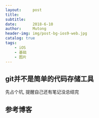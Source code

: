 ```yaml
---
layout:     post
title:      
subtitle:   
date:       2018-6-10
author:     Mutong
header-img: img/post-bg-ios9-web.jpg
catalog: true
tags:
    - iOS
    - 基础
    - 图片
---
```


## git并不是简单的代码存储工具


先占个坑, 提醒自己还有笔记没总结完

## 参考博客
